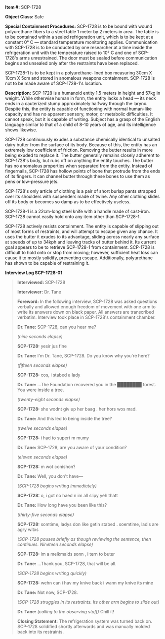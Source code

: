 **Item #:** SCP-1728

**Object Class:** Safe

**Special Containment Procedures:** SCP-1728 is to be bound with wound polyurethane fibers to a steel table 1 meter by 2 meters in area. The table is to be contained within a sealed refrigeration unit, which is to be kept at a constant 0° C — standard temperature monitoring applies. Communication with SCP-1728 is to be conducted by one researcher at a time inside the refrigeration unit with the temperature raised to 10° C and one of SCP-1728's arms unrestrained. The door must be sealed before communication begins and unsealed only after the restraints have been replaced.

SCP-1728-1 is to be kept in a polyurethane-lined box measuring 30cm X 10cm X 5cm and stored in anomalous weapons containment. SCP-1728 is not to be made aware of SCP-1728-1's location.

**Description:** SCP-1728 is a humanoid entity 1.5 meters in height and 57kg in weight. While otherwise human in form, the entity lacks a head — its neck ends in a cauterized stump approximately halfway through the larynx. Despite this, the entity is capable of functioning with normal human-like capacity and has no apparent sensory, motor, or metabolic difficulties. It cannot speak, but it is capable of writing. Subject has a grasp of the English language similar to that of a child of 8-10 years of age, and its intelligence shows likewise.

SCP-1728 continuously exudes a substance chemically identical to unsalted dairy butter from the surface of its body. Because of this, the entity has an extremely low coefficient of friction. Removing the butter results in more being exuded to replace it. The butter generally remains closely adherent to SCP-1728's body, but rubs off on anything the entity touches. The butter has no anomalous properties when separated from the entity. Instead of fingernails, SCP-1728 has hollow points of bone that protrude from the ends of its fingers. It can channel butter through these bones to use them as pens or low-pressure jets.

SCP-1728's only article of clothing is a pair of short burlap pants strapped over its shoulders with suspenders made of twine. Any other clothing slides off its body or becomes so damp as to be effectively useless.

SCP-1728-1 is a 22cm-long steel knife with a handle made of cast-iron. SCP-1728 cannot easily hold onto any item other than SCP-1728-1.

SCP-1728 actively resists containment. The entity is capable of slipping out of most forms of restraints, and will attempt to escape given any chance. It uses the butter it exudes to its advantage, sliding across nearly any surface at speeds of up to 34kph and leaving tracks of butter behind it. Its current goal appears to be to retrieve SCP-1728-1 from containment. SCP-1728 is difficult to hold onto or stop from moving; however, sufficient heat loss can cause it to mostly solidify, preventing escape. Additionally, polyurethane has shown to be capable of restraining it.

**Interview Log SCP-1728-01**

> **Interviewed:** SCP-1728
> 
> **Interviewer:** Dr. Tane
> 
> **Foreword:** In the following interview, SCP-1728 was asked questions verbally and allowed enough freedom of movement with one arm to write its answers down on black paper. All answers are transcribed verbatim. Interview took place in SCP-1728's containment chamber.
> 
> **<Begin Log>**
> 
> **Dr. Tane:** SCP-1728, can you hear me?
> 
> _(nine seconds elapse)_
> 
> **SCP-1728:** yesir jus fine
> 
> **Dr. Tane:** I'm Dr. Tane, SCP-1728. Do you know why you're here?
> 
> _(fifteen seconds elapse)_
> 
> **SCP-1728:** cos, i stabed a lady
> 
> **Dr. Tane:** …The Foundation recovered you in the ████████ forest. You were inside a tree.
> 
> _(twenty-eight seconds elapse)_
> 
> **SCP-1728:** she wodnt giv up her baag . her hors wos mad.
> 
> **Dr. Tane:** And this led to being inside the tree?
> 
> _(twelve seconds elapse)_
> 
> **SCP-1728:** i had to supert m mumy
> 
> **Dr. Tane:** SCP-1728, are you aware of your condition?
> 
> _(eleven seconds elapse)_
> 
> **SCP-1728:** m wot conishon?
> 
> **Dr. Tane:** Well, you don't have—
> 
> _(SCP-1728 begins writing immediately)_
> 
> **SCP-1728:** o, i got no haed n im all slipy yeh thatt
> 
> **Dr. Tane:** How long have you been like this?
> 
> _(thirty-five seconds elapse)_
> 
> **SCP-1728:** somtime, ladys don like getin stabed . soemtime, ladis are agry witxs
> 
> _(SCP-1728 pauses briefly as though reviewing the sentence, then continues. Nineteen seconds elapse)_
> 
> **SCP-1728:** im a melkmaids sonn , i tern to buter
> 
> **Dr. Tane:** …Thank you, SCP-1728, that will be all.
> 
> _(SCP-1728 begins writing quickly)_
> 
> **SCP-1728:** wehn can i hav my knive back i wann my knive its mine
> 
> **Dr. Tane:** Not now, SCP-1728.
> 
> _(SCP-1728 struggles in its restraints. Its other arm begins to slide out)_
> 
> **Dr. Tane:** _(calling to the observing staff)_ Chill it!
> 
> **<End Log>**
> 
> **Closing Statement:** The refrigeration system was turned back on. SCP-1728 solidified shortly afterwards and was manually molded back into its restraints.